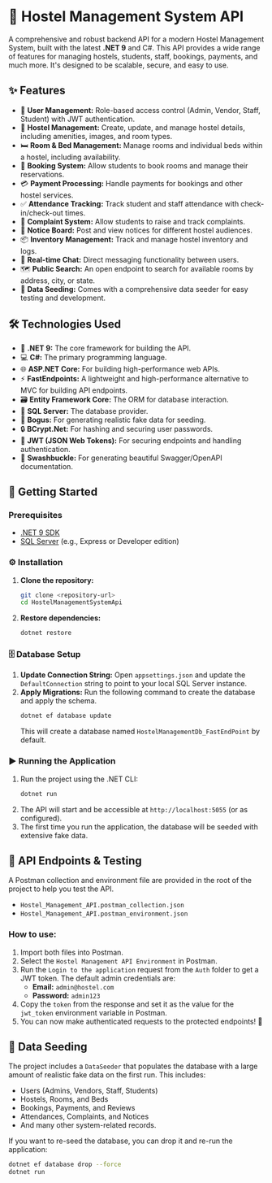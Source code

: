 # 🏨 Hostel Management System API

A comprehensive and robust backend API for a modern Hostel Management System, built with the latest **.NET 9** and C#. This API provides a wide range of features for managing hostels, students, staff, bookings, payments, and much more. It's designed to be scalable, secure, and easy to use.

## ✨ Features

*   👤 **User Management:** Role-based access control (Admin, Vendor, Staff, Student) with JWT authentication.
*   🏢 **Hostel Management:** Create, update, and manage hostel details, including amenities, images, and room types.
*   🛏️ **Room & Bed Management:** Manage rooms and individual beds within a hostel, including availability.
*   📅 **Booking System:** Allow students to book rooms and manage their reservations.
*   💳 **Payment Processing:** Handle payments for bookings and other hostel services.
*   ✅ **Attendance Tracking:** Track student and staff attendance with check-in/check-out times.
*   📝 **Complaint System:** Allow students to raise and track complaints.
*   📢 **Notice Board:** Post and view notices for different hostel audiences.
*   📦 **Inventory Management:** Track and manage hostel inventory and logs.
*   💬 **Real-time Chat:** Direct messaging functionality between users.
*   🗺️ **Public Search:** An open endpoint to search for available rooms by address, city, or state.
*   🌱 **Data Seeding:** Comes with a comprehensive data seeder for easy testing and development.

## 🛠️ Technologies Used

*   🚀 **.NET 9:** The core framework for building the API.
*   💻 **C#:** The primary programming language.
*   🌐 **ASP.NET Core:** For building high-performance web APIs.
*   ⚡ **FastEndpoints:** A lightweight and high-performance alternative to MVC for building API endpoints.
*   🗃️ **Entity Framework Core:** The ORM for database interaction.
*   💾 **SQL Server:** The database provider.
*   🎲 **Bogus:** For generating realistic fake data for seeding.
*   🔒 **BCrypt.Net:** For hashing and securing user passwords.
*   🔑 **JWT (JSON Web Tokens):** For securing endpoints and handling authentication.
*   📖 **Swashbuckle:** For generating beautiful Swagger/OpenAPI documentation.

## 🚀 Getting Started

### Prerequisites

*   [.NET 9 SDK](https://dotnet.microsoft.com/download/dotnet/9.0)
*   [SQL Server](https://www.microsoft.com/en-us/sql-server/sql-server-downloads) (e.g., Express or Developer edition)

### ⚙️ Installation

1.  **Clone the repository:**
    ```bash
    git clone <repository-url>
    cd HostelManagementSystemApi
    ```
2.  **Restore dependencies:**
    ```bash
    dotnet restore
    ```

### 🗄️ Database Setup

1.  **Update Connection String:** Open `appsettings.json` and update the `DefaultConnection` string to point to your local SQL Server instance.
2.  **Apply Migrations:** Run the following command to create the database and apply the schema.
    ```bash
    dotnet ef database update
    ```
    This will create a database named `HostelManagementDb_FastEndPoint` by default.

### ▶️ Running the Application

1.  Run the project using the .NET CLI:
    ```bash
    dotnet run
    ```
2.  The API will start and be accessible at `http://localhost:5055` (or as configured).
3.  The first time you run the application, the database will be seeded with extensive fake data.

## 🧪 API Endpoints & Testing

A Postman collection and environment file are provided in the root of the project to help you test the API.

*   `Hostel_Management_API.postman_collection.json`
*   `Hostel_Management_API.postman_environment.json`

### How to use:

1.  Import both files into Postman.
2.  Select the `Hostel Management API Environment` in Postman.
3.  Run the `Login to the application` request from the `Auth` folder to get a JWT token. The default admin credentials are:
    *   **Email:** `admin@hostel.com`
    *   **Password:** `admin123`
4.  Copy the `token` from the response and set it as the value for the `jwt_token` environment variable in Postman.
5.  You can now make authenticated requests to the protected endpoints! 🎉

## 🌱 Data Seeding

The project includes a `DataSeeder` that populates the database with a large amount of realistic fake data on the first run. This includes:

*   Users (Admins, Vendors, Staff, Students)
*   Hostels, Rooms, and Beds
*   Bookings, Payments, and Reviews
*   Attendances, Complaints, and Notices
*   And many other system-related records.

If you want to re-seed the database, you can drop it and re-run the application:

```bash
dotnet ef database drop --force
dotnet run
```
